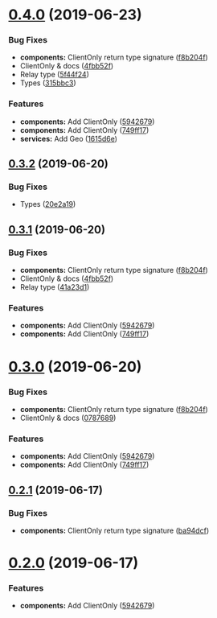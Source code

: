 # [0.4.0](https://github.com/oreqizer/react-wrench/compare/v0.1.0...v0.4.0) (2019-06-23)


### Bug Fixes

* **components:** ClientOnly return type signature ([f8b204f](https://github.com/oreqizer/react-wrench/commit/f8b204f))
* ClientOnly & docs ([4fbb52f](https://github.com/oreqizer/react-wrench/commit/4fbb52f))
* Relay type ([5f44f24](https://github.com/oreqizer/react-wrench/commit/5f44f24))
* Types ([315bbc3](https://github.com/oreqizer/react-wrench/commit/315bbc3))


### Features

* **components:** Add ClientOnly ([5942679](https://github.com/oreqizer/react-wrench/commit/5942679))
* **components:** Add ClientOnly ([749ff17](https://github.com/oreqizer/react-wrench/commit/749ff17))
* **services:** Add Geo ([1615d6e](https://github.com/oreqizer/react-wrench/commit/1615d6e))



## [0.3.2](https://github.com/oreqizer/react-wrench/compare/v0.3.1...v0.3.2) (2019-06-20)


### Bug Fixes

* Types ([20e2a19](https://github.com/oreqizer/react-wrench/commit/20e2a19))



## [0.3.1](https://github.com/oreqizer/react-wrench/compare/v0.1.0...v0.3.1) (2019-06-20)


### Bug Fixes

* **components:** ClientOnly return type signature ([f8b204f](https://github.com/oreqizer/react-wrench/commit/f8b204f))
* ClientOnly & docs ([4fbb52f](https://github.com/oreqizer/react-wrench/commit/4fbb52f))
* Relay type ([41a23d1](https://github.com/oreqizer/react-wrench/commit/41a23d1))


### Features

* **components:** Add ClientOnly ([5942679](https://github.com/oreqizer/react-wrench/commit/5942679))
* **components:** Add ClientOnly ([749ff17](https://github.com/oreqizer/react-wrench/commit/749ff17))



# [0.3.0](https://github.com/oreqizer/react-wrench/compare/v0.1.0...v0.3.0) (2019-06-20)


### Bug Fixes

* **components:** ClientOnly return type signature ([f8b204f](https://github.com/oreqizer/react-wrench/commit/f8b204f))
* ClientOnly & docs ([0787689](https://github.com/oreqizer/react-wrench/commit/0787689))


### Features

* **components:** Add ClientOnly ([5942679](https://github.com/oreqizer/react-wrench/commit/5942679))
* **components:** Add ClientOnly ([749ff17](https://github.com/oreqizer/react-wrench/commit/749ff17))



## [0.2.1](https://github.com/oreqizer/react-wrench/compare/v0.2.0...v0.2.1) (2019-06-17)


### Bug Fixes

* **components:** ClientOnly return type signature ([ba94dcf](https://github.com/oreqizer/react-wrench/commit/ba94dcf))



# [0.2.0](https://github.com/oreqizer/react-wrench/compare/v0.1.0...v0.2.0) (2019-06-17)


### Features

* **components:** Add ClientOnly ([5942679](https://github.com/oreqizer/react-wrench/commit/5942679))
